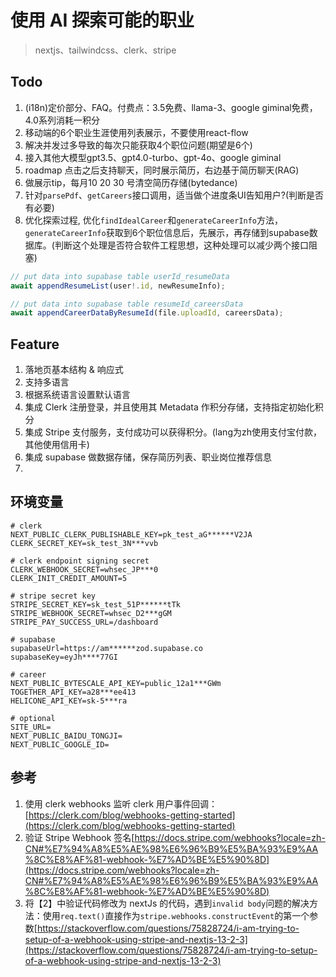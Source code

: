 # 使用 AI 探索可能的职业
> nextjs、tailwindcss、clerk、stripe

## Todo
1. (i18n)定价部分、FAQ。付费点：3.5免费、llama-3、google giminal免费，4.0系列消耗一积分
2. 移动端的6个职业生涯使用列表展示，不要使用react-flow
3. 解决并发过多导致的每次只能获取4个职位问题(期望是6个)
4. 接入其他大模型gpt3.5、gpt4.0-turbo、gpt-4o、google giminal
5. roadmap 点击之后支持聊天，同时展示简历，右边基于简历聊天(RAG)
6. 做展示tip，每月10 20 30 号清空简历存储(bytedance)
7. 针对`parsePdf`、`getCareers`接口调用，适当做个进度条UI告知用户?(判断是否有必要)
8. 优化探索过程, 优化`findIdealCareer`和`generateCareerInfo`方法，`generateCareerInfo`获取到6个职位信息后，先展示，再存储到supabase数据库。(判断这个处理是否符合软件工程思想，这种处理可以减少两个接口阻塞)
```js
// put data into supabase table userId_resumeData
await appendResumeList(user!.id, newResumeInfo);

// put data into supabase table resumeId_careersData
await appendCareerDataByResumeId(file.uploadId, careersData);
```

## Feature

1. 落地页基本结构 & 响应式
2. 支持多语言
3. 根据系统语言设置默认语言
4. 集成 Clerk 注册登录，并且使用其 Metadata 作积分存储，支持指定初始化积分
5. 集成 Stripe 支付服务，支付成功可以获得积分。(lang为zh使用支付宝付款，其他使用信用卡)
6. 集成 supabase 做数据存储，保存简历列表、职业岗位推荐信息
7. 

## 环境变量
```env
# clerk
NEXT_PUBLIC_CLERK_PUBLISHABLE_KEY=pk_test_aG******V2JA
CLERK_SECRET_KEY=sk_test_3N***vvb

# clerk endpoint signing secret
CLERK_WEBHOOK_SECRET=whsec_JP***0
CLERK_INIT_CREDIT_AMOUNT=5

# stripe secret key
STRIPE_SECRET_KEY=sk_test_51P******tTk
STRIPE_WEBHOOK_SECRET=whsec_D2***gGM
STRIPE_PAY_SUCCESS_URL=/dashboard

# supabase
supabaseUrl=https://am******zod.supabase.co
supabaseKey=eyJh****77GI

# career
NEXT_PUBLIC_BYTESCALE_API_KEY=public_12a1***GWm
TOGETHER_API_KEY=a28***ee413
HELICONE_API_KEY=sk-5***ra

# optional
SITE_URL=
NEXT_PUBLIC_BAIDU_TONGJI=
NEXT_PUBLIC_GOOGLE_ID=

```

## 参考

1. 使用 clerk webhooks 监听 clerk 用户事件回调：[https://clerk.com/blog/webhooks-getting-started](https://clerk.com/blog/webhooks-getting-started)
2. 验证 Stripe Webhook 签名[https://docs.stripe.com/webhooks?locale=zh-CN#%E7%94%A8%E5%AE%98%E6%96%B9%E5%BA%93%E9%AA%8C%E8%AF%81-webhook-%E7%AD%BE%E5%90%8D](https://docs.stripe.com/webhooks?locale=zh-CN#%E7%94%A8%E5%AE%98%E6%96%B9%E5%BA%93%E9%AA%8C%E8%AF%81-webhook-%E7%AD%BE%E5%90%8D)
3. 将【2】中验证代码修改为 nextJs 的代码，遇到`invalid body`问题的解决方法：使用`req.text()`直接作为`stripe.webhooks.constructEvent`的第一个参数[https://stackoverflow.com/questions/75828724/i-am-trying-to-setup-of-a-webhook-using-stripe-and-nextjs-13-2-3](https://stackoverflow.com/questions/75828724/i-am-trying-to-setup-of-a-webhook-using-stripe-and-nextjs-13-2-3)